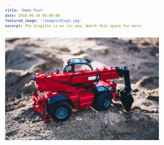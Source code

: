 ```yaml
---
title: 'Demo Post'
date: 2018-06-30 00:00:00
featured_image: '/images/blog1.jpg'
excerpt: The blogsite is on its way. Watch this space for more.
---
```


![](/images/blog2.jpg)

